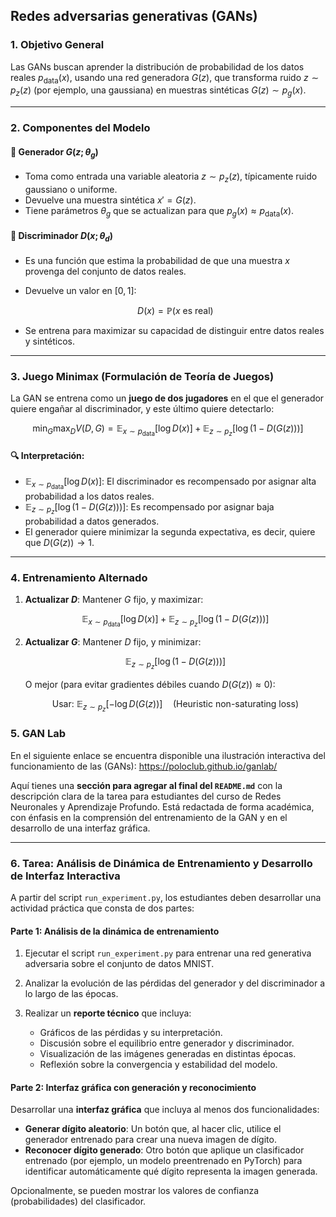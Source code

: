 ## Redes adversarias generativas (GANs)

### 1. **Objetivo General**

Las GANs buscan aprender la distribución de probabilidad de los datos reales $p_{\text{data}}(x)$, usando una red generadora $G(z)$, que transforma ruido $z \sim p_z(z)$ (por ejemplo, una gaussiana) en muestras sintéticas $G(z) \sim p_g(x)$.

---

### 2. **Componentes del Modelo**

#### 🔹 Generador $G(z; \theta_g)$

* Toma como entrada una variable aleatoria $z \sim p_z(z)$, típicamente ruido gaussiano o uniforme.
* Devuelve una muestra sintética $x' = G(z)$.
* Tiene parámetros $\theta_g$ que se actualizan para que $p_g(x) \approx p_{\text{data}}(x)$.

#### 🔹 Discriminador $D(x; \theta_d)$

* Es una función que estima la probabilidad de que una muestra $x$ provenga del conjunto de datos reales.
* Devuelve un valor en $[0, 1]$:

  $$
  D(x) = \mathbb{P}(x \text{ es real})
  $$
* Se entrena para maximizar su capacidad de distinguir entre datos reales y sintéticos.

---

### 3. **Juego Minimax (Formulación de Teoría de Juegos)**

La GAN se entrena como un **juego de dos jugadores** en el que el generador quiere engañar al discriminador, y este último quiere detectarlo:

$$
\min_G \max_D V(D, G) = \mathbb{E}_{x \sim p_{\text{data}}}[\log D(x)] + \mathbb{E}_{z \sim p_z}[\log(1 - D(G(z)))]
$$

#### 🔍 Interpretación:

* $\mathbb{E}_{x \sim p_{\text{data}}}[\log D(x)]$: El discriminador es recompensado por asignar alta probabilidad a los datos reales.
* $\mathbb{E}_{z \sim p_z}[\log(1 - D(G(z)))]$: Es recompensado por asignar baja probabilidad a datos generados.
* El generador quiere minimizar la segunda expectativa, es decir, quiere que $D(G(z)) \to 1$.

---

### 4. **Entrenamiento Alternado**

1. **Actualizar $D$**:
   Mantener $G$ fijo, y maximizar:

   $$
   \mathbb{E}_{x \sim p_{\text{data}}}[\log D(x)] + \mathbb{E}_{z \sim p_z}[\log(1 - D(G(z)))]
   $$

2. **Actualizar $G$**:
   Mantener $D$ fijo, y minimizar:

   $$
   \mathbb{E}_{z \sim p_z}[\log(1 - D(G(z)))]
   $$

   O mejor (para evitar gradientes débiles cuando $D(G(z)) \approx 0$):

   $$
   \text{Usar: } \mathbb{E}_{z \sim p_z}[-\log D(G(z))] \quad \text{(Heuristic non-saturating loss)}
   $$


### 5. **GAN Lab**

En el siguiente enlace se encuentra disponible una ilustración interactiva del funcionamiento de las (GANs): https://poloclub.github.io/ganlab/

Aquí tienes una **sección para agregar al final del `README.md`** con la descripción clara de la tarea para estudiantes del curso de Redes Neuronales y Aprendizaje Profundo. Está redactada de forma académica, con énfasis en la comprensión del entrenamiento de la GAN y en el desarrollo de una interfaz gráfica.

---

### 6. **Tarea: Análisis de Dinámica de Entrenamiento y Desarrollo de Interfaz Interactiva**

A partir del script `run_experiment.py`, los estudiantes deben desarrollar una actividad práctica que consta de dos partes:

#### Parte 1: Análisis de la dinámica de entrenamiento

1. Ejecutar el script `run_experiment.py` para entrenar una red generativa adversaria sobre el conjunto de datos MNIST.
2. Analizar la evolución de las pérdidas del generador y del discriminador a lo largo de las épocas.
3. Realizar un **reporte técnico** que incluya:

   * Gráficos de las pérdidas y su interpretación.
   * Discusión sobre el equilibrio entre generador y discriminador.
   * Visualización de las imágenes generadas en distintas épocas.
   * Reflexión sobre la convergencia y estabilidad del modelo.

#### Parte 2: Interfaz gráfica con generación y reconocimiento

Desarrollar una **interfaz gráfica** que incluya al menos dos funcionalidades:

* **Generar dígito aleatorio**: Un botón que, al hacer clic, utilice el generador entrenado para crear una nueva imagen de dígito.
* **Reconocer dígito generado**: Otro botón que aplique un clasificador entrenado (por ejemplo, un modelo preentrenado en PyTorch) para identificar automáticamente qué dígito representa la imagen generada.

Opcionalmente, se pueden mostrar los valores de confianza (probabilidades) del clasificador.